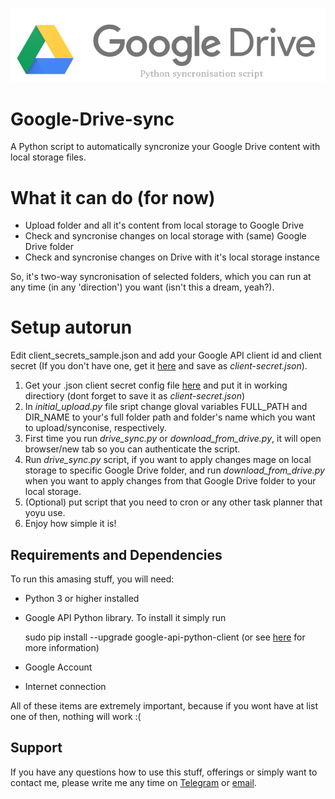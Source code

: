 ![PICTURE HERE!](./google-drive-logo-logo.png)
# Google-Drive-sync
A Python script to automatically syncronize your Google Drive content with local storage files.


# What it can do (for now)
- Upload folder and all it's content from local storage to Google Drive
-  Check and syncronise changes on local storage with (same) Google Drive folder
-  Check and syncronise changes on Drive with it's local storage instance

So, it's two-way syncronisation of selected folders, which you can run at any time (in any 'direction') you want (isn't this a dream, yeah?).

# Setup autorun 

Edit client_secrets_sample.json and add your Google API client id and client secret (If you don't have one, get it [here]() and save as *client-secret.json*).

1) Get your .json client secret config file [here]() and put it in working directiory (dont forget to save it as *client-secret.json*)
1) In *initial_upload.py* file sript change gloval variables FULL_PATH and DIR_NAME to your's full folder path and folder's name which you want to upload/synconise, respectively.
1) First time you run *drive_sync.py* or *download_from_drive.py*, it will open browser/new tab so you can authenticate the script.
1) Run *drive_sync.py* script, if you want to apply changes mage on local storage to specific Google Drive folder, and run *download_from_drive.py* when you want to apply changes from that Google Drive folder to your local storage.
1) (Optional) put script that you need to cron or any other task planner that yoyu use.
1) Enjoy how simple it is!


## Requirements and Dependencies

To run this amasing stuff, you will need:

- Python 3 or higher installed
- Google API Python library. To install it simply run
  
  sudo pip install --upgrade google-api-python-client
(or see [here]() for more information)

- Google Account
- Internet connection

All of these items are extremely important, because if you wont have at list one of then, nothing will work :(

## Support

If you have any questions how to use this stuff, offerings or simply want to contact me, please write me any time  on [Telegram]() or [email]().


[here]: ./composer.json
[Composer]: http://getcomposer.org/


